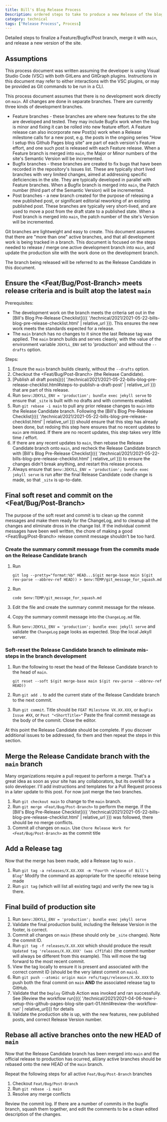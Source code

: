 ```yaml
---
title: Bill's Blog Release Process
Description: ordered steps to take to produce a new Release of the blog site
category: technical
tags: ["Release Process", Process]
---
```


Detailed steps to finalize a Feature/Bugfix/Post branch, merge it with `main`, and release a new version of the site.

## Assumptions

This process document was written assuming the developer is using Visual Studio Code (VSC) with both GitLens and GitGraph plugins. Instructions in this document may refer to either interactions with the VSC plugins, or may be provided as Git commands to be run in a CLI.

This process document assumes that there is no development work directly on `main`. All changes are done in separate branches. There are currently three kinds of development branches.

- Feature branches - these branches are where new features to the site are developed and tested. They may include Bugfix work when the bug is minor and fixing it can be rolled into new feature effort. A Feature release can also incorporate new Post(s) work when a Release milestone calls for a new post, e.g. the posts in the ongoing series "How I setup this Github Pages blog site" are part of each version's Feature effort, and one such post is released with each Feature release. When a Feature branch is merged into `main`, the Major or Minor numbers of the site's Semantic Version will be incremented.
- Bugfix branches - these branches are created to fix bugs that have been recorded in the repository's Issues list. These are typically short lived branches with very limited changes, aimed at addressing specific deficiencies in the site. They are typically developed in parallel with Feature branches. When a Bugfix branch is merged into `main`, the Patch number (third part of the Semantic Version) will be incremented.
- Post branches - a new branch created for the purpose of releasing a new published post, or significant editorial reworking of an existing published post. These branches are typically very short-lived, and are used to move a post from the draft state to a published state. When a Post branch is merged into `main`, the patch number of the site's Version will be incremented.

Git branches are lightweight and easy to create. This document assumes that there are "more than one" active branches, and that all development work is being tracked in a branch. This document is focused on the steps needed to release / merge one active development branch into `main`, and update the production site with the work done on the development branch.

The branch being released will be referred to as the Release Candidate in this document.

## Ensure the <Feat/Bug/Post-Branch> meets release criteria and is built atop the latest `main`

Prerequisites:

- The development work on the branch meets the criteria set out in the [Bill's Blog Pre-Release Checklist]({{ '/technical/2021/2021-05-22-bills-blog-pre-release-checklist.html' | relative_url }}). This ensures the new work meets the standards expected for a release.
- The `main` branch has no changes to it since the last Release tag was applied. The `main` branch builds and serves cleanly, with the value of the environment variable `JEKYLL_ENV` set to 'production' and without the `--drafts` option.

Steps:

1. Ensure the `main` branch builds cleanly, without the `--drafts` option.
1. Checkout the <Feat/Bug/Post-Branch> (the Release Candidate).
1. [Publish all draft posts]({{ '/technical/2021/2021-05-22-bills-blog-pre-release-checklist.html#steps-to-publish-a-draft-post' | relative_url }}) that are part of this release.
1. Run `$env:JEKYLL_ENV = 'production'; bundle exec jekyll serve` to ensure that `_site` is built with no drafts and with comments enabled.
1. Run `git rebase -i main` to pull any prior release changes to `main` into the Release Candidate branch. Following the [Bill's Blog Pre-Release Checklist]({{ '/technical/2021/2021-05-22-bills-blog-pre-release-checklist.html' | relative_url }}) should ensure that this step has already been done, but redoing this step here ensures that no recent updates to `main` are missed. If there are no recent updates, this step takes very little time / effort.
1. If there are any recent updates to `main`, then rebase the Release Candidate branch onto `main`, and recheck the Release Candidate branch with [Bill's Blog Pre-Release Checklist]({{ '/technical/2021/2021-05-22-bills-blog-pre-release-checklist.html' | relative_url }}) to ensure the changes didn't break anything, and restart this release process.
1. Always ensure that `$env:JEKYLL_ENV = 'production'; bundle exec jekyll serve` is run after the final Release Candidate code change is made, so that `_site` is up-to-date.

## Final soft reset and commit on the <Feat/Bug/Post-Branch>

The purpose of the soft reset and commit is to clean up the commit messages and make them ready for the ChangeLog, and to cleanup all the changes and eliminate dross in the change list. If the individual commit messages have been well written, the chore of making a good <Feat/Bug/Post-Branch> release commit message shouldn't be too hard.

### Create the summary commit message from the commits made on the Release Candidate branch

1. Run

    ```text
    git log --pretty="format:%b" HEAD...$(git merge-base main $(git rev-parse --abbrev-ref HEAD)) > $env:TEMP/git_message_for_squash.md
    ```

1. Run

    ```text
    code $env:TEMP/git_message_for_squash.md
    ```

1. Edit the file and create the summary commit message for the release.
1. Copy the summary commit message into the `ChangeLog.md` file.
1. Run `$env:JEKYLL_ENV = 'production'; bundle exec jekyll serve` and validate the `ChangeLog` page looks as expected. Stop the local Jekyll server.

### Soft-reset the Release Candidate branch to eliminate mis-steps in the branch development

1. Run the following to reset the head of the Release Candidate branch to the head of `main`.

    ```text
    git reset --soft $(git merge-base main $(git rev-parse --abbrev-ref HEAD))
    ```

1. Run `git add .` to add the current state of the Release Candidate branch to the next commit.
1. Run `git commit`. Title should be `FEAT Milestone VX.XX.XXX`, or `BugFix Issue #XX`, or `Post "<ShortTitle>"` Paste the final commit message as the body of the commit. Close the editor.

At this point the Release Candidate should be complete. If you discover additional issues to be addressed, fix them and then repeat the steps in this section.

## Merge the Release Candidate branch with the `main` branch

Many organizations require a pull request to perform a merge. That's a great idea as soon as your site has any collaborators, but its overkill for a solo developer.  I'll add instructions and templates for a Pull Request process in a later update to this post. For now just merge the two branches.

1. Run `git checkout main` to change to the `main` branch.
1. Run `git merge <Feat/Bug/Post-Branch>` to perform the merge. If the [Bill's Blog Pre-Release Checklist]({{ '/technical/2021/2021-05-22-bills-blog-pre-release-checklist.html' | relative_url }}) was followed, there should be no merge conflicts.
1. Commit all changes on `main`. Use `Chore Release Work for <Feat/Bug/Post-Branch>` as the commit title

## Add a Release tag

Now that the merge has been made, add a Release tag to `main` .

1. Run `git tag -a releases/X.XX.XXX -m "Fourth release of Bill's Blog"` Modify the command as appropriate for the specific release being made
1. Run `git tag` (which will list all existing tags) and verify the new tag is there.

## Final build of production site

1. Run `$env:JEKYLL_ENV = 'production'; bundle exec jekyll serve`
1. Validate the final production build, including the Release Version in the footer, is correct.
1. Commit all changes on `main` (these should only be `_site` changes). Note the commit ID.
1. Run `git tag -f releases/X.XX.XXX`  which should produce the result `Updated tag 'releases/X.XX.XXX' (was c7f1fab)` (the commit number will always be different from this example). This will move the tag forward to the most recent commit.
1. View the tag locally to ensure it is present and associated with the correct commit ID (should be the very latest commit on `main`).
1. Run `git push --atomic origin main refs/tags/releases/X.XX.XXX` to push both the final commit on `main` **AND** the associated release tag to GitHub.
1. Validate that the `Deploy` Github Action was invoked and ran successfully. See [Review the workflow run]({{ '/technical/2021/2021-04-06-how-i-setup-this-github-pages-blog-site-part-01.html#review-the-workflow-run' | relative_url}}) for details
1. Validate the production site is up, with the new features, new published posts, and correct Release Version number.

## Rebase all active branches onto the new HEAD of `main`

Now that the Release Candidate branch has been merged into `main` and the official release to production has ocurred, all/any active branches should be rebased onto the new HEAD of the `main` branch.

Repeat the following steps for all active `Feat/Bug/Post-Branch` branches

1. Checkout `Feat/Bug/Post-Branch`
1. Run `git rebase -i main`
1. Resolve any merge conflicts

Review the commit log. If there are a number of commits in the bugfix branch, squash them together, and edit the comments to be a clean edited description of the changes.
